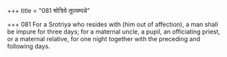 +++
title = "081 श्रोत्रिये तूपसम्पन्ने"

+++
081	For a Srotriya who resides with (him out of affection), a man shall be impure for three days; for a maternal uncle, a pupil, an officiating priest, or a maternal relative, for one night together with the preceding and following days.